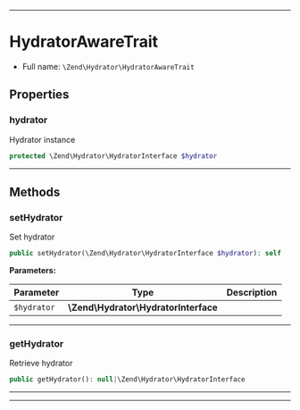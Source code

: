 ***

# HydratorAwareTrait

* Full name: `\Zend\Hydrator\HydratorAwareTrait`

## Properties

### hydrator

Hydrator instance

```php
protected \Zend\Hydrator\HydratorInterface $hydrator
```

***

## Methods

### setHydrator

Set hydrator

```php
public setHydrator(\Zend\Hydrator\HydratorInterface $hydrator): self
```

**Parameters:**

| Parameter | Type | Description |
|-----------|------|-------------|
| `$hydrator` | **\Zend\Hydrator\HydratorInterface** |  |

***

### getHydrator

Retrieve hydrator

```php
public getHydrator(): null|\Zend\Hydrator\HydratorInterface
```

***

***


